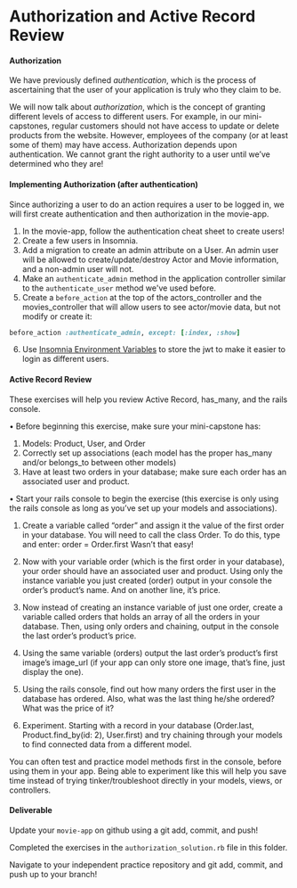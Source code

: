 # Authorization and Active Record Review

#### Authorization

We have previously defined _authentication_, which is the process of ascertaining that the user of your application is truly who they claim to be.

We will now talk about _authorization_, which is the concept of granting different levels of access to different users. For example, in our mini-capstones, regular customers should not have access to update or delete products from the website. However, employees of the company (or at least some of them) may have access. Authorization depends upon authentication. We cannot grant the right authority to a user until we’ve determined who they are!


#### Implementing Authorization (after authentication)

Since authorizing a user to do an action requires a user to be logged in, we will first create authentication and then authorization in the movie-app.

1. In the movie-app, follow the authentication cheat sheet to create users!
2. Create a few users in Insomnia.
3. Add a migration to create an admin attribute on a User. An admin user will be allowed to create/update/destroy Actor and Movie information, and a non-admin user will not.
4. Make an `authenticate_admin` method in the application controller similar to the `authenticate_user` method we've used before. 
5. Create a `before_action` at the top of the actors_controller and the movies_controller that will allow users to see actor/movie data, but not modify or create it:
```ruby
before_action :authenticate_admin, except: [:index, :show]
```
6. Use [Insomnia Environment Variables](https://support.insomnia.rest/article/18-environment-variables) to store the jwt to make it easier to login as different users.


#### Active Record Review

These exercises will help you review Active Record, has_many, and the rails console.

• Before beginning this exercise, make sure your mini-capstone has:

1. Models: Product, User, and Order
2. Correctly set up associations (each model has the proper has_many and/or belongs_to between other models)
3. Have at least two orders in your database; make sure each order has an associated user and product.

• Start your rails console to begin the exercise (this exercise is only using the rails console as long as you’ve set up your models and associations).

1. Create a variable called “order” and assign it the value of the first order in your database. You will need to call the class Order. To do this, type and enter: order = Order.first Wasn’t that easy!

2. Now with your variable order (which is the first order in your database), your order should have an associated user and product. Using only the instance variable you just created (order) output in your console the order’s product’s name. And on another line, it’s price.
  
3. Now instead of creating an instance variable of just one order, create a variable called orders that holds an array of all the orders in your database. Then, using only orders and chaining, output in the console the last order’s product’s price.
  
4. Using the same variable (orders) output the last order’s product’s first image’s image_url (if your app can only store one image, that’s fine, just display the one).
  
5. Using the rails console, find out how many orders the first user in the database has ordered. Also, what was the last thing he/she ordered? What was the price of it?
  
6. Experiment. Starting with a record in your database (Order.last, Product.find_by(id: 2), User.first) and try chaining through your models to find connected data from a different model.

You can often test and practice model methods first in the console, before using them in your app. Being able to experiment like this will help you save time instead of trying tinker/troubleshoot directly in your models, views, or controllers.

#### Deliverable

Update your `movie-app` on github using a git add, commit, and push!

Completed the exercises in the `authorization_solution.rb` file in this folder. 

Navigate to your independent practice repository and git add, commit, and push up to your branch!
